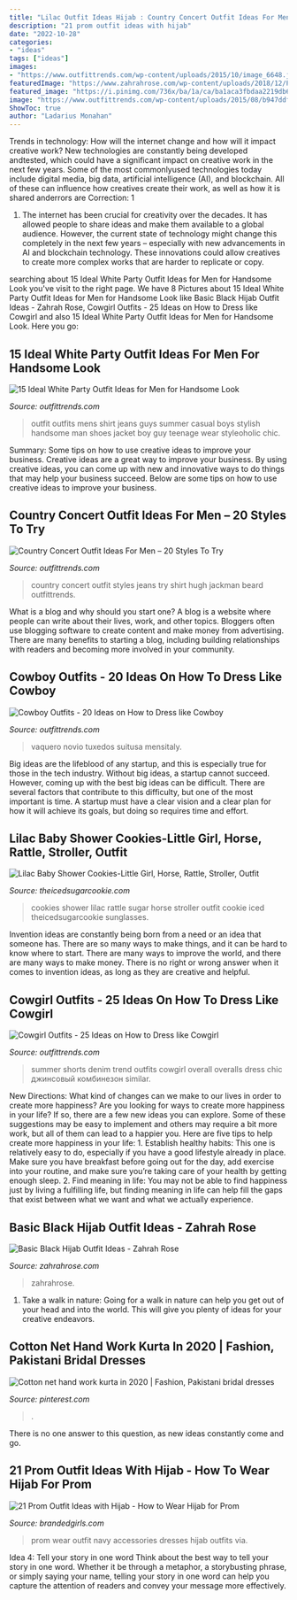 ```yaml
---
title: "Lilac Outfit Ideas Hijab : Country Concert Outfit Ideas For Men – 20 Styles To Try"
description: "21 prom outfit ideas with hijab"
date: "2022-10-28"
categories:
- "ideas"
tags: ["ideas"]
images:
- "https://www.outfittrends.com/wp-content/uploads/2015/10/image_6648.jpg"
featuredImage: "https://www.zahrahrose.com/wp-content/uploads/2018/12/PicsArt_12-23-03.57.11-768x947.png"
featured_image: "https://i.pinimg.com/736x/ba/1a/ca/ba1aca3fbdaa2219db630dc2c1daeca8.jpg"
image: "https://www.outfittrends.com/wp-content/uploads/2015/08/b947ddfab5b8221820dfc29561cb006e.jpg"
ShowToc: true
author: "Ladarius Monahan"
---
```



Trends in technology: How will the internet change and how will it impact creative work?
New technologies are constantly being developed andtested, which could have a significant impact on creative work in the next few years. Some of the most commonlyused technologies today include digital media, big data, artificial intelligence (AI), and blockchain. All of these can influence how creatives create their work, as well as how it is shared anderrors are Correction: 1
1) The internet has been crucial for creativity over the decades. It has allowed people to share ideas and make them available to a global audience. However, the current state of technology might change this completely in the next few years – especially with new advancements in AI and blockchain technology. These innovations could allow creatives to create more complex works that are harder to replicate or copy.

	

		
searching about 15 Ideal White Party Outfit Ideas for Men for Handsome Look you've visit to the right page. We have 8 Pictures about 15 Ideal White Party Outfit Ideas for Men for Handsome Look like Basic Black Hijab Outfit Ideas - Zahrah Rose, Cowgirl Outfits - 25 Ideas on How to Dress like Cowgirl and also 15 Ideal White Party Outfit Ideas for Men for Handsome Look. Here you go:
		
    
## 15 Ideal White Party Outfit Ideas For Men For Handsome Look

<img loading=lazy src="https://www.outfittrends.com/wp-content/uploads/2015/08/b947ddfab5b8221820dfc29561cb006e.jpg" onerror="this.onerror=null;this.src='https://tse1.mm.bing.net/th?id=OIP.S14tA7t7H6KVSi4O1KUnpAAAAA&amp;pid=15.1';" alt="15 Ideal White Party Outfit Ideas for Men for Handsome Look">

_Source: outfittrends.com_

>outfit outfits mens shirt jeans guys summer casual boys stylish handsome man shoes jacket boy guy teenage wear styleoholic chic. 

	

Summary: Some tips on how to use creative ideas to improve your business.
Creative ideas are a great way to improve your business. By using creative ideas, you can come up with new and innovative ways to do things that may help your business succeed. Below are some tips on how to use creative ideas to improve your business.

    
## Country Concert Outfit Ideas For Men – 20 Styles To Try

<img loading=lazy src="https://www.outfittrends.com/wp-content/uploads/2016/06/abde2c3e5c75596d33f198c45518e1bf.jpg" onerror="this.onerror=null;this.src='https://tse1.mm.bing.net/th?id=OIP.Q2VXnaVNQ0AEb3_CcZn7YQHaKE&amp;pid=15.1';" alt="Country Concert Outfit Ideas For Men – 20 Styles To Try">

_Source: outfittrends.com_

>country concert outfit styles jeans try shirt hugh jackman beard outfittrends. 

	

What is a blog and why should you start one?
A blog is a website where people can write about their lives, work, and other topics. Bloggers often use blogging software to create content and make money from advertising. There are many benefits to starting a blog, including building relationships with readers and becoming more involved in your community.

    
## Cowboy Outfits - 20 Ideas On How To Dress Like Cowboy

<img loading=lazy src="https://www.outfittrends.com/wp-content/uploads/2015/10/wedding-tuxedo-grey-tony-bowls-portofino-301-5.jpg" onerror="this.onerror=null;this.src='https://tse1.mm.bing.net/th?id=OIP.w5FAN7Ho81kCuHG5em0xbAHaLH&amp;pid=15.1';" alt="Cowboy Outfits - 20 Ideas on How to Dress like Cowboy">

_Source: outfittrends.com_

>vaquero novio tuxedos suitusa mensitaly. 

	

Big ideas are the lifeblood of any startup, and this is especially true for those in the tech industry. Without big ideas, a startup cannot succeed. However, coming up with the best big ideas can be difficult. There are several factors that contribute to this difficulty, but one of the most important is time. A startup must have a clear vision and a clear plan for how it will achieve its goals, but doing so requires time and effort.

    
## Lilac Baby Shower Cookies-Little Girl, Horse, Rattle, Stroller, Outfit

<img loading=lazy src="http://cdn.shopify.com/s/files/1/1041/8038/articles/Lilac_Baby_Shower_Sugar_Cookie_The_Iced_Sugar_Cookie_4_The_Love_Of_Cookies_1024x1024.jpg?v=1489614904" onerror="this.onerror=null;this.src='https://tse3.mm.bing.net/th?id=OIP.-qBUwxDeF2hriLq85S_dHwHaE8&amp;pid=15.1';" alt="Lilac Baby Shower Cookies-Little Girl, Horse, Rattle, Stroller, Outfit">

_Source: theicedsugarcookie.com_

>cookies shower lilac rattle sugar horse stroller outfit cookie iced theicedsugarcookie sunglasses. 

	

Invention ideas are constantly being born from a need or an idea that someone has. There are so many ways to make things, and it can be hard to know where to start. There are many ways to improve the world, and there are many ways to make money. There is no right or wrong answer when it comes to invention ideas, as long as they are creative and helpful.

    
## Cowgirl Outfits - 25 Ideas On How To Dress Like Cowgirl

<img loading=lazy src="https://www.outfittrends.com/wp-content/uploads/2015/10/image_6648.jpg" onerror="this.onerror=null;this.src='https://tse1.mm.bing.net/th?id=OIP.zZJEacZpZ7eVTaE9XDNIEAHaKk&amp;pid=15.1';" alt="Cowgirl Outfits - 25 Ideas on How to Dress like Cowgirl">

_Source: outfittrends.com_

>summer shorts denim trend outfits cowgirl overall overalls dress chic джинсовый комбинезон similar. 

	

New Directions: What kind of changes can we make to our lives in order to create more happiness?
Are you looking for ways to create more happiness in your life? If so, there are a few new ideas you can explore. Some of these suggestions may be easy to implement and others may require a bit more work, but all of them can lead to a happier you. Here are five tips to help create more happiness in your life: 1. Establish healthy habits: This one is relatively easy to do, especially if you have a good lifestyle already in place. Make sure you have breakfast before going out for the day, add exercise into your routine, and make sure you’re taking care of your health by getting enough sleep. 2. Find meaning in life: You may not be able to find happiness just by living a fulfilling life, but finding meaning in life can help fill the gaps that exist between what we want and what we actually experience.

    
## Basic Black Hijab Outfit Ideas - Zahrah Rose

<img loading=lazy src="https://www.zahrahrose.com/wp-content/uploads/2018/12/PicsArt_12-23-03.57.11-768x947.png" onerror="this.onerror=null;this.src='https://tse2.mm.bing.net/th?id=OIP.oufSyzbRqnd9Hezio8ZdIAHaJI&amp;pid=15.1';" alt="Basic Black Hijab Outfit Ideas - Zahrah Rose">

_Source: zahrahrose.com_

>zahrahrose. 

	

1) Take a walk in nature: Going for a walk in nature can help you get out of your head and into the world. This will give you plenty of ideas for your creative endeavors.

    
## Cotton Net Hand Work Kurta In 2020 | Fashion, Pakistani Bridal Dresses

<img loading=lazy src="https://i.pinimg.com/736x/ba/1a/ca/ba1aca3fbdaa2219db630dc2c1daeca8.jpg" onerror="this.onerror=null;this.src='https://tse1.mm.bing.net/th?id=OIP.npQbwQVoHco8amCz4hZtXQHaLG&amp;pid=15.1';" alt="Cotton net hand work kurta in 2020 | Fashion, Pakistani bridal dresses">

_Source: pinterest.com_

>. 

	

There is no one answer to this question, as new ideas constantly come and go.

    
## 21 Prom Outfit Ideas With Hijab - How To Wear Hijab For Prom

<img loading=lazy src="http://www.brandedgirls.com/wp-content/uploads/2017/03/Navy-blue-prom-dresses-uk-accessories.jpg" onerror="this.onerror=null;this.src='https://tse3.mm.bing.net/th?id=OIP.oB01dKKf29k4aY6nNLbMhwHaLl&amp;pid=15.1';" alt="21 Prom Outfit Ideas with Hijab - How to Wear Hijab for Prom">

_Source: brandedgirls.com_

>prom wear outfit navy accessories dresses hijab outfits via. 

	

Idea 4: Tell your story in one word
Think about the best way to tell your story in one word. Whether it be through a metaphor, a storybusting phrase, or simply saying your name, telling your story in one word can help you capture the attention of readers and convey your message more effectively.

